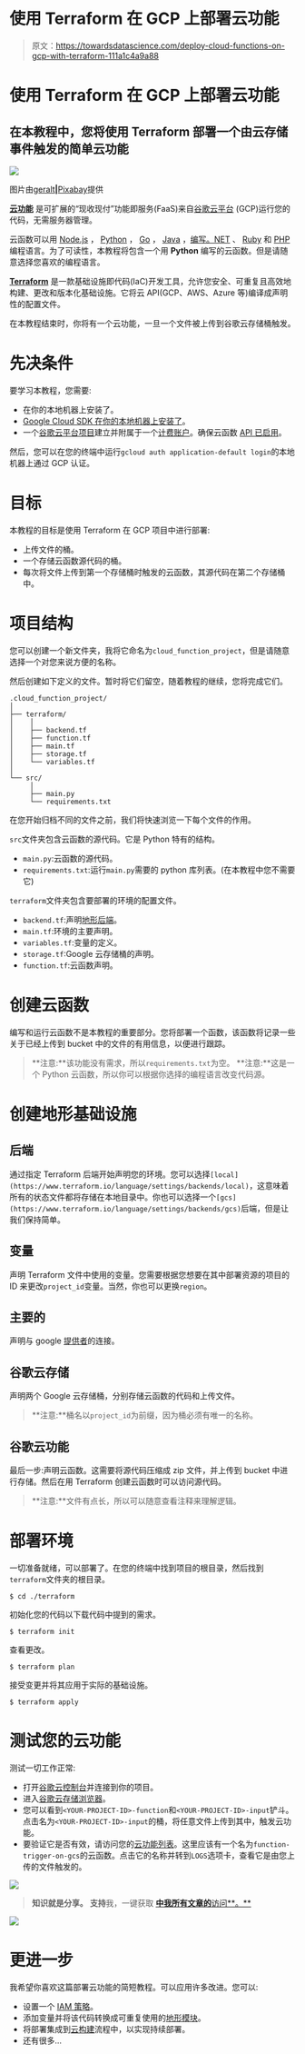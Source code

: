 # 使用 Terraform 在 GCP 上部署云功能

> 原文：<https://towardsdatascience.com/deploy-cloud-functions-on-gcp-with-terraform-111a1c4a9a88>

# 使用 Terraform 在 GCP 上部署云功能

## 在本教程中，您将使用 Terraform 部署一个由云存储事件触发的简单云功能

![](img/169b1e95c99705a9e4a046ce39e55708.png)

图片由[geralt](https://pixabay.com/users/geralt-9301/)**|**[Pixabay](https://pixabay.com/illustrations/smartphone-control-city-industry-4-6265047/)提供

[**云功能**](https://cloud.google.com/functions/docs/writing) 是可扩展的“现收现付”功能即服务(FaaS)来自[谷歌云平台](https://cloud.google.com/) (GCP)运行您的代码，无需服务器管理。

云函数可以用 [Node.js](https://nodejs.org/) ， [Python](https://python.org/) ， [Go](https://golang.org/) ， [Java](https://www.java.com/) ，[编写。NET](https://dotnet.microsoft.com/languages) 、 [Ruby](https://www.ruby-lang.org/en/) 和 [PHP](https://www.php.net/) 编程语言。为了可读性，本教程将包含一个用 **Python** 编写的云函数。但是请随意选择您喜欢的编程语言。

[**Terraform**](https://www.terraform.io/) 是一款基础设施即代码(IaC)开发工具，允许您安全、可重复且高效地构建、更改和版本化基础设施。它将云 API(GCP、AWS、Azure 等)编译成声明性的配置文件。

在本教程结束时，你将有一个云功能，一旦一个文件被上传到谷歌云存储桶触发。

# 先决条件

要学习本教程，您需要:

*   在你的本地机器上安装了。
*   [Google Cloud SDK 在你的本地机器上安装了](https://cloud.google.com/sdk/docs/install)。
*   一个[谷歌云平台项目](https://cloud.google.com/resource-manager/docs/creating-managing-projects)建立并附属于一个[计费账户](https://cloud.google.com/billing/docs/how-to/modify-project)。确保云函数 [API 已启用](https://cloud.google.com/service-usage/docs/enable-disable)。

然后，您可以在您的终端中运行`gcloud auth application-default login`的本地机器上通过 GCP 认证。

# 目标

本教程的目标是使用 Terraform 在 GCP 项目中进行部署:

*   上传文件的桶。
*   一个存储云函数源代码的桶。
*   每次将文件上传到第一个存储桶时触发的云函数，其源代码在第二个存储桶中。

# 项目结构

您可以创建一个新文件夹，我将它命名为`cloud_function_project`，但是请随意选择一个对您来说方便的名称。

然后创建如下定义的文件。暂时将它们留空，随着教程的继续，您将完成它们。

```
.cloud_function_project/
│ 
├── terraform/
│    │
│    ├── backend.tf
│    ├── function.tf
│    ├── main.tf
│    ├── storage.tf
│    └── variables.tf
│
└── src/
     │
     ├── main.py 
     └── requirements.txt
```

在您开始归档不同的文件之前，我们将快速浏览一下每个文件的作用。

`src`文件夹包含云函数的源代码。它是 Python 特有的结构。

*   `main.py`:云函数的源代码。
*   `requirements.txt`:运行`main.py`需要的 python 库列表。(在本教程中您不需要它)

`terraform`文件夹包含要部署的环境的配置文件。

*   `backend.tf`:声明[地形后端](https://www.terraform.io/language/settings/backends)。
*   `main.tf`:环境的主要声明。
*   `variables.tf`:变量的定义。
*   `storage.tf`:Google 云存储桶的声明。
*   `function.tf`:云函数声明。

# 创建云函数

编写和运行云函数不是本教程的重要部分。您将部署一个函数，该函数将记录一些关于已经上传到 bucket 中的文件的有用信息，以便进行跟踪。

> **注意:**该功能没有需求，所以`requirements.txt`为空。
> **注意:**这是一个 Python 云函数，所以你可以根据你选择的编程语言改变代码源。

# 创建地形基础设施

## 后端

通过指定 Terraform 后端开始声明您的环境。您可以选择`[local](https://www.terraform.io/language/settings/backends/local)`，这意味着所有的状态文件都将存储在本地目录中。你也可以选择一个`[gcs](https://www.terraform.io/language/settings/backends/gcs)`后端，但是让我们保持简单。

## 变量

声明 Terraform 文件中使用的变量。您需要根据您想要在其中部署资源的项目的 ID 来更改`project_id`变量。当然，你也可以更换`region`。

## 主要的

声明与 google [提供者](https://www.terraform.io/language/providers)的连接。

## 谷歌云存储

声明两个 Google 云存储桶，分别存储云函数的代码和上传文件。

> **注意:**桶名以`project_id`为前缀，因为桶必须有唯一的名称。

## 谷歌云功能

最后一步:声明云函数。这需要将源代码压缩成 zip 文件，并上传到 bucket 中进行存储。然后在用 Terraform 创建云函数时可以访问源代码。

> **注意:**文件有点长，所以可以随意查看注释来理解逻辑。

# 部署环境

一切准备就绪，可以部署了。在您的终端中找到项目的根目录，然后找到`terraform`文件夹的根目录。

```
$ cd ./terraform
```

初始化您的代码以下载代码中提到的需求。

```
$ terraform init
```

查看更改。

```
$ terraform plan
```

接受变更并将其应用于实际的基础设施。

```
$ terraform apply
```

# 测试您的云功能

测试一切工作正常:

*   打开[谷歌云控制台](https://console.cloud.google.com/)并连接到你的项目。
*   进入[谷歌云存储浏览器](https://console.cloud.google.com/storage/browser)。
*   您可以看到`<YOUR-PROJECT-ID>-function`和`<YOUR-PROJECT-ID>-input`铲斗。点击名为`<YOUR-PROJECT-ID>-input`的桶，将任意文件上传到其中，触发云功能。
*   要验证它是否有效，请访问您的[云功能列表](https://console.cloud.google.com/functions/list)。这里应该有一个名为`function-trigger-on-gcs`的云函数。点击它的名称并转到`LOGS`选项卡，查看它是由您上传的文件触发的。

![](img/a41213d2ce618721d92c099fba464fc2.png)

> **知识就是分享。**
> **支持**我，一键获取 [**中我所有文章的**访问**。**](https://axel-thevenot.medium.com/membership)

![](img/94e903d7d66ff043ca9645dbc42c33bb.png)

# 更进一步

我希望你喜欢这篇部署云功能的简短教程。可以应用许多改进。您可以:

*   设置一个 [IAM 策略](https://cloud.google.com/iam/docs/policies)。
*   添加变量并将该代码转换成可重复使用的[地形模块](https://learn.hashicorp.com/tutorials/terraform/module)。
*   将部署集成到[云构建](https://cloud.google.com/build)流程中，以实现持续部署。
*   还有很多…